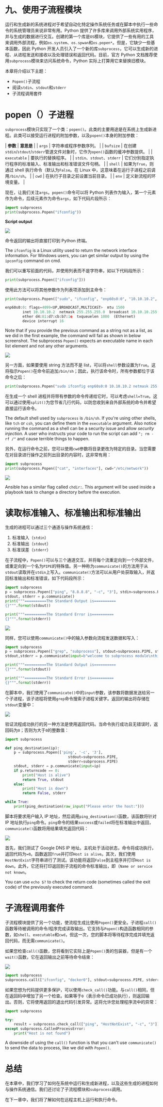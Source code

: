 # 九、使用子流程模块

运行和生成新的系统进程对于希望自动化特定操作系统任务或在脚本中执行一些命令的系统管理员来说非常有用。Python 提供了许多库来调用外部系统实用程序，并与生成的数据进行交互。创建的第一个库是`OS`模块，它提供了一些有用的工具来调用外部流程，例如`os.system`、`os.spwan`和`os.popen*`。但是，它缺少一些基本函数，因此 Python 开发人员引入了一个新的库`subprocess`，它可以生成新的进程、从进程发送和接收以及处理错误和返回代码。目前，官方 Python 文档推荐使用`subprocess`模块来访问系统命令，Python 实际上打算用它来替换旧模块。

本章将介绍以下主题：

*   `Popen()`子流程
*   阅读`stdin`、`stdout`和`stderr`
*   子流程调用套件

# popen（）子进程

`subprocess`模块只实现了一个类：`popen()`。此类的主要用途是在系统上生成新进程。此类可以接受运行进程的附加参数，以及`popen()`本身的附加参数：

| **参数** | **意思是** |
| `args` | 字符串或程序参数序列。 |
| `bufsize` | 在创建`stdin`/`stdout`/`stderr`管道文件对象时，它作为`open()`函数的缓冲参数提供。 |
| `executable` | 要执行的替换程序。 |
| `stdin`、`stdout`、`stderr` | 它们分别指定执行程序的标准输入、标准输出和标准错误文件句柄。 |
| `shell` | 如果为`True`，则通过 shell 执行命令（默认为`False`。在 Linux 中，这意味着在运行子进程之前调用`/bin/sh`。 |
| `cwd` | 在执行子目录之前设置当前目录。 |
| `env` | 定义新流程的环境变量。 |

现在，让我们关注`args`。`popen()`命令可以将 Python 列表作为输入，第一个元素作为命令，后续元素作为命令`args`，如下代码片段所示：

```py
import subprocess
print(subprocess.Popen("ifconfig"))
```

**Script output**

![](img/00147.jpeg)

命令返回的输出将直接打印到 Python 终端。

The `ifconfig` is a Linux utility used to return the network interface information. For Windows users, you can get similar output by using the `ipconfig` command on cmd.

我们可以重写前面的代码，并使用列表而不是字符串，如以下代码段所示：

```py
print(subprocess.Popen(["ifconfig"]))
```

使用此方法可以将其他参数作为列表项添加到主命令：

```py
print(subprocess.Popen(["sudo", "ifconfig", "enp60s0:0", "10.10.10.2", "netmask", "255.255.255.0", "up"]))

enp60s0:0: flags=4099<UP,BROADCAST,MULTICAST>  mtu 1500
        inet 10.10.10.2  netmask 255.255.255.0  broadcast 10.10.10.255
        ether d4:81:d7:cb:b7:1e  txqueuelen 1000  (Ethernet)
        device interrupt 16  
```

Note that if you provide the previous command as a string not as a list, as we did in the first example, the command will fail as shown in below screenshot. The subprocess `Popen()` expects an executable name in each list element and not any other arguments.

![](img/00148.jpeg)

另一方面，如果要使用 string 方法而不是 list，可以将`shell`参数设置为`True`。这将指示`Popen()`在命令前追加`/bin/sh`；因此，执行该命令时，所有参数都位于该命令之后：

```py
print(subprocess.Popen("sudo ifconfig enp60s0:0 10.10.10.2 netmask 255.255.255.0 up", shell=True))

```

在生成一个 shell 进程并将带有参数的命令传递给它时，可以考虑`shell=True`。这可以通过使用`split()`为您节省几行代码，以防您收到来自外部系统的命令并希望直接运行该命令。

The default shell used by `subprocess` is `/bin/sh`. If you're using other shells, like `tch` or `csh`, you can define them in the `executable` argument. Also notice running the command as a shell can be a security issue and allow *security injection.* A user who instructs your code to run the script can add `"; rm -rf /"` and cause terrible things to happen.

另外，在运行命令之前，您可以使用`cwd`参数将目录更改为特定的目录。当您需要在对目录进行操作之前列出目录的内容时，这非常有用：

```py
import subprocess
print(subprocess.Popen(["cat", "interfaces"], cwd="/etc/network"))

```

![](img/00149.jpeg)

Ansible has a similar flag called `chdir:`. This argument will be used inside a playbook task to change a directory before the execution.

# 读取标准输入、标准输出和标准输出

生成的进程可以通过三个通道与操作系统通信：

1.  标准输入（`stdin`）
2.  标准输出（`stdout`）
3.  标准误差（`stderr`）

在子流程中，`Popen()`可以与三个通道交互，并将每个流重定向到一个外部文件，或重定向到一个名为`PIPE`的特殊值。另一种称为`communicate()`的方法用于从`stdout`读取并在`stdin`上写入。`communicate()`方法可以从用户处获取输入，并返回标准输出和标准错误，如下代码段所示：

```py
import subprocess
p = subprocess.Popen(["ping", "8.8.8.8", "-c", "3"], stdin=subprocess.PIPE, stdout=subprocess.PIPE)
stdout, stderr = p.communicate()
print("""==========The Standard Output is========== 
{}""".format(stdout))

print("""==========The Standard Error is========== 
{}""".format(stderr))
```

![](img/00150.jpeg)

同样，您可以使用`communicate()`中的输入参数向流程发送数据和写入：

```py
import subprocess
p = subprocess.Popen(["grep", "subprocess"], stdout=subprocess.PIPE, stdin=subprocess.PIPE)
stdout,stderr = p.communicate(input=b"welcome to subprocess module\nthis line is a new line and doesnot contain the require string")

print("""==========The Standard Output is========== 
{}""".format(stdout))

print("""==========The Standard Error is========== 
{}""".format(stderr))
```

在脚本中，我们使用了`communicate()`中的`input`参数，该参数将数据发送给另一个子进程，该子进程将使用`grep`命令搜索子进程关键字。返回的输出将存储在`stdout`变量中：

![](img/00151.jpeg)

验证流程成功执行的另一种方法是使用返回代码。当命令执行成功且无错误时，返回码为`0`；否则为大于`0`的整数值：

```py
import subprocess

def ping_destination(ip):
    p = subprocess.Popen(['ping', '-c', '3'],
                             stdout=subprocess.PIPE,
                             stderr=subprocess.PIPE)
    stdout, stderr = p.communicate(input=ip)
    if p.returncode == 0:
        print("Host is alive")
        return True, stdout
    else:
        print("Host is down")
        return False, stderr

while True:
    print(ping_destination(raw_input("Please enter the host:")))

```

脚本将要求用户输入 IP 地址，然后调用`ping_destination()`函数，该函数将针对 IP 地址执行`ping`命令。`ping`命令的结果`success`或`failed`将在标准输出中返回，`communicate()`函数将用结果填充返回代码：

![](img/00152.jpeg)

首先，我们测试了 Google DNS IP 地址。主机处于活动状态，命令将成功执行，返回代码为`=0`。函数返回`True`并打印`Host is alive`。其次，我们使用`HostNotExist`字符串进行了测试。该功能将返回`False`到主程序并打印`Host is down`。此外，它还将打印返回到子流程的命令标准输出，即（`Name or service not known`。

You can use `echo $?` to check the return code (sometimes called the exit code) of the previously executed command.

# 子流程调用套件

子流程模块提供了另一个功能，使流程生成比使用`Popen()`更安全。子进程`call()`函数等待被调用的命令/程序完成读取输出。它支持与`Popen()`构造函数相同的参数，如`shell`、`executable`和`cwd`，但这一次，您的脚本将等待程序完成并填充返回代码，而无需`communicate()`。

如果您检查`call()`函数，您将看到它实际上是`Popen()`类的包装器，但是有一个`wait()`函数，它在返回输出之前等待命令结束：

![](img/00153.jpeg)

```py
import subprocess
subprocess.call(["ifconfig", "docker0"], stdout=subprocess.PIPE, stderr=None, shell=False)

```

如果您想为代码提供更多保护，可以使用`check_call()`功能。与`call()`相同，但在返回码中增加了另一个检查。如果等于`0`（表示命令已成功执行），则返回输出。否则，它将使用返回的退出代码引发异常。这将允许您处理程序流中的异常：

```py
import subprocess

try:
    result = subprocess.check_call(["ping", "HostNotExist", "-c", "3"])
except subprocess.CalledProcessError:
    print("Host is not found")

```

A downside of using the `call()` function is that you can't use `communicate()` to send the data to process, like we did with `Popen()`.

# 总结

在本章中，我们学习了如何在系统中运行和生成新进程，以及这些生成的进程如何与操作系统通信。我们还讨论了子流程模块和`subprocess`调用。

在下一章中，我们将了解如何在远程主机上运行和执行命令。